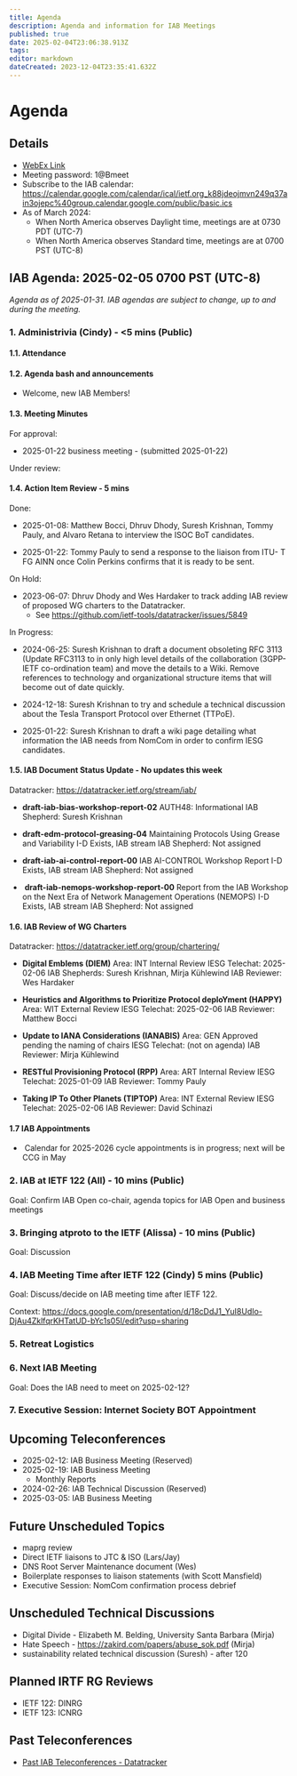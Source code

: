 ```yaml
---
title: Agenda
description: Agenda and information for IAB Meetings
published: true
date: 2025-02-04T23:06:38.913Z
tags: 
editor: markdown
dateCreated: 2023-12-04T23:35:41.632Z
---
```


# Agenda
## Details

* [WebEx Link](https://ietf.webex.com/ietf/j.php?MTID=m92c425d161e1be552b21d6b84b1c09f6)
* Meeting password: 1@Bmeet
* Subscribe to the IAB calendar: https://calendar.google.com/calendar/ical/ietf.org_k88jdeojmvn249q37ain3ojepc%40group.calendar.google.com/public/basic.ics
* As of March 2024:
    * When North America observes Daylight time, meetings are at 0730 PDT (UTC-7)
    * When North America observes Standard time, meetings are at 0700 PST (UTC-8)

## IAB Agenda: 2025-02-05 0700 PST (UTC-8) 

*Agenda as of 2025-01-31. IAB agendas are subject to change, up to and during the meeting.*


### 1. Administrivia (Cindy) - <5 mins (Public)

#### 1.1. Attendance 

#### 1.2. Agenda bash and announcements 

* Welcome, new IAB Members!

#### 1.3. Meeting Minutes 

For approval: 

* 2025-01-22 business meeting - (submitted 2025-01-22)

Under review:

#### 1.4. Action Item Review - 5 mins

Done:

-  2025-01-08: Matthew Bocci, Dhruv Dhody, Suresh Krishnan, Tommy 
    Pauly, and Alvaro Retana to interview the ISOC BoT candidates.

* 2025-01-22: Tommy Pauly to send a response to the liaison from ITU-
    T FG AINN once Colin Perkins confirms that it is ready to be sent.
    
On Hold:
- 2023-06-07: Dhruv Dhody and Wes Hardaker to track adding IAB
    review of proposed WG charters to the Datatracker.
    - See https://github.com/ietf-tools/datatracker/issues/5849

In Progress: 
* 2024-06-25: Suresh Krishnan to draft a document obsoleting RFC 3113 
    (Update RFC3113 to in only high level details of the collaboration 
    (3GPP-IETF co-ordination team) and move the details to a Wiki. 
    Remove references to technology and organizational structure items 
    that will become out of date quickly.
    
* 2024-12-18: Suresh Krishnan to try and schedule a technical 
    discussion about the Tesla Transport Protocol over Ethernet 
    (TTPoE).

* 2025-01-22: Suresh Krishnan to draft a wiki page detailing what 
    information the IAB needs from NomCom in order to confirm IESG 
    candidates.

#### 1.5. IAB Document Status Update - No updates this week

 Datatracker: https://datatracker.ietf.org/stream/iab/

*  **draft-iab-bias-workshop-report-02**
    AUTH48: Informational
    IAB Shepherd: Suresh Krishnan

*  **draft-edm-protocol-greasing-04**
    Maintaining Protocols Using Grease and Variability
    I-D Exists, IAB stream
    IAB Shepherd: Not assigned

*  **draft-iab-ai-control-report-00** 
    IAB AI-CONTROL Workshop Report
    I-D Exists, IAB stream
    IAB Shepherd: Not assigned
    
*   **draft-iab-nemops-workshop-report-00**
    Report from the IAB Workshop on the Next Era of Network Management
    Operations (NEMOPS)
    I-D Exists, IAB stream
    IAB Shepherd: Not assigned

#### 1.6. IAB Review of WG Charters 

 Datatracker: https://datatracker.ietf.org/group/chartering/	
  
* **Digital Emblems (DIEM)**
    Area: INT
    Internal Review
    IESG Telechat: 2025-02-06 
    IAB Shepherds: Suresh Krishnan, Mirja Kühlewind
    IAB Reviewer: Wes Hardaker
    
 * **Heuristics and Algorithms to Prioritize Protocol deploYment (HAPPY)**
    Area: WIT
    External Review 
    IESG Telechat: 2025-02-06
    IAB Reviewer: Matthew Bocci

*  **Update to IANA Considerations (IANABIS)**
    Area: GEN
    Approved pending the naming of chairs
    IESG Telechat: (not on agenda)
    IAB Reviewer: Mirja Kühlewind
    
 * **RESTful Provisioning Protocol (RPP)**
    Area: ART
    Internal Review 
    IESG Telechat: 2025-01-09
    IAB Reviewer: Tommy Pauly

*  **Taking IP To Other Planets (TIPTOP)**
    Area: INT
    External Review
    IESG Telechat: 2025-02-06
    IAB Reviewer: David Schinazi


#### 1.7 IAB Appointments

*  Calendar for 2025-2026 cycle appointments is in progress; next will 
    be CCG in May


### 2. IAB at IETF 122 (All) - 10 mins (Public)

  Goal: Confirm IAB Open co-chair, agenda topics for IAB Open and 
  business meetings


### 3. Bringing atproto to the IETF (Alissa) - 10 mins (Public)

  Goal: Discussion


### 4. IAB Meeting Time after IETF 122 (Cindy) 5 mins (Public)

  Goal: Discuss/decide on IAB meeting time after IETF 122.

  Context: https://docs.google.com/presentation/d/18cDdJ1_YuI8UdIo-DjAu4ZklfqrKHTatUD-bYc1s05I/edit?usp=sharing


### 5. Retreat Logistics

### 6. Next IAB Meeting

  Goal: Does the IAB need to meet on 2025-02-12?


### 7. Executive Session: Internet Society BOT Appointment




## Upcoming Teleconferences 

* 2025-02-12: IAB Business Meeting (Reserved)
* 2025-02-19: IAB Business Meeting
    - Monthly Reports
* 2024-02-26: IAB Technical Discussion (Reserved)
* 2025-03-05: IAB Business Meeting



## Future Unscheduled Topics 

* maprg review 
* Direct IETF liaisons to JTC & ISO (Lars/Jay)
* DNS Root Server Maintenance document (Wes)
* Boilerplate responses to liaison statements (with Scott Mansfield)
* Executive Session: NomCom confirmation process debrief


## Unscheduled Technical Discussions

* Digital Divide - Elizabeth M. Belding, University Santa Barbara (Mirja)
* Hate Speech - https://zakird.com/papers/abuse_sok.pdf (Mirja)
* sustainability related technical discussion (Suresh) - after 120


## Planned IRTF RG Reviews 

* IETF 122: DINRG
* IETF 123: ICNRG

## Past Teleconferences 

* [Past IAB Teleconferences - Datatracker](https://datatracker.ietf.org/group/iab/meetings/)


<!--
### Alternate Zoom info:

* [Zoom link](https://ietf.zoom.us/j/2649121587?pwd=dVJXTHRoQ2RqeE5tY2huWFFDdTFpdz09)
* Passcode: 1234
-->
